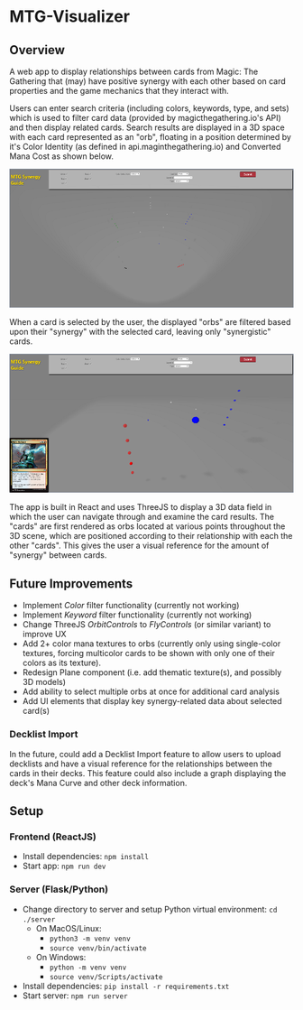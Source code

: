 # MTG-Visualizer

## Overview

A web app to display relationships between cards from Magic: The Gathering that (may) have positive synergy with each other based on card properties and the game mechanics that they interact with.

Users can enter search criteria (including colors, keywords, type, and sets) which is used to filter card data (provided by magicthegathering.io's API) and then display related cards. Search results are displayed in a 3D space with each card represented as an "orb", floating in a position determined by it's Color Identity (as defined in api.maginthegathering.io) and Converted Mana Cost as shown below.

![card seach results](./src/img/MTG-synergy-guide-screenshot2.png "Search Results without a selected card")

When a card is selected by the user, the displayed "orbs" are filtered based upon their "synergy" with the selected card, leaving only "synergistic" cards.

![cards with synergy](./src/img/MTG-synergy-guide-screenshot.png "Search results filtered based on synergy with the selected card")

The app is built in React and uses ThreeJS to display a 3D data field in which the user can navigate through and examine the card results. The "cards" are first rendered as orbs located at various points throughout the 3D scene, which are positioned according to their relationship with each the other "cards". This gives the user a visual reference for the amount of "synergy" between cards.

## Future Improvements

- Implement _Color_ filter functionality (currently not working)
- Implement _Keyword_ filter functionality (currently not working)
- Change ThreeJS _OrbitControls_ to _FlyControls_ (or similar variant) to improve UX
- Add 2+ color mana textures to orbs (currently only using single-color textures, forcing multicolor cards to be shown with only one of their colors as its texture).
- Redesign Plane component (i.e. add thematic texture(s), and possibly 3D models)
- Add ability to select multiple orbs at once for additional card analysis
- Add UI elements that display key synergy-related data about selected card(s)

### Decklist Import

In the future, could add a Decklist Import feature to allow users to upload decklists and have a visual reference for the relationships between the cards in their decks. This feature could also include a graph displaying the deck's Mana Curve and other deck information.

## Setup

### Frontend (ReactJS)

- Install dependencies: `npm install`
- Start app: `npm run dev`

### Server (Flask/Python)

- Change directory to server and setup Python virtual environment: `cd ./server`
  - On MacOS/Linux:
    - `python3 -m venv venv`
    - `source venv/bin/activate`
  - On Windows:
    - `python -m venv venv`
    - `source venv/Scripts/activate`
- Install dependencies: `pip install -r requirements.txt`
- Start server: `npm run server`
